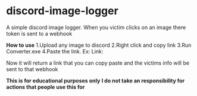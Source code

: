 # discord-image-logger
A simple discord image logger. When you victim clicks on an image there token is sent to a webhook

__How to use__
1.Upload any image to discord
2.Right click and copy link
3.Run Converter.exe
4.Paste the link. Ex: Link:<Image Link>
  
Now it will return a link that you can copy paste and the victims info will be sent to that webhook
  
  
  
__This is for educational purposes only__
__I do not take an responsibility for actions that people use this for__
